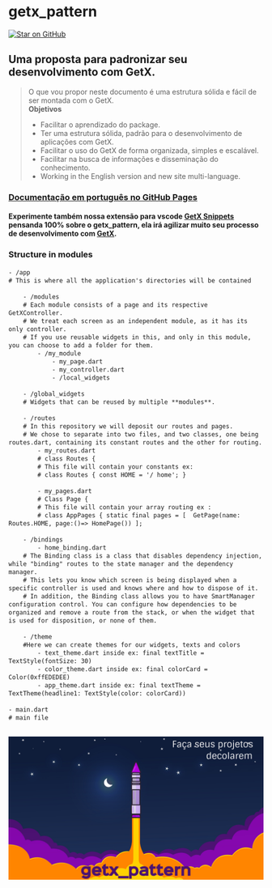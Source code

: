 # getx_pattern
[![Star on GitHub](https://img.shields.io/github/stars/kauemurakami/getx_pattern.svg?style=flat&logo=github&colorB=deeppink&label=stars)](https://github.com/kauemurakami/getx_pattern)  
## Uma proposta para padronizar seu desenvolvimento com GetX.  

>O que vou propor neste documento é uma estrutura sólida e fácil de ser montada com o GetX.  
>**Objetivos**  
> - Facilitar o aprendizado do package.  
> - Ter uma estrutura sólida, padrão para o desenvolvimento de aplicações com GetX.  
> - Facilitar o uso do GetX de forma organizada, simples e escalável.  
> - Facilitar na busca de informações e disseminação do conhecimento.  
> - Working in the English version and new site multi-language.  
  

### [Documentação em português no GitHub Pages](https://kauemurakami.github.io/getx_pattern/)  
#### Experimente também nossa extensão para vscode [GetX Snippets](https://marketplace.visualstudio.com/items?itemName=get-snippets.get-snippets) pensanda 100% sobre o **getx_pattern**, ela irá agilizar muito seu processo de desenvolvimento com [GetX](https://pub.dev/packages/get).

### Structure in modules

```
- /app  
# This is where all the application's directories will be contained  

    - /modules
    # Each module consists of a page and its respective GetXController.  
    # We treat each screen as an independent module, as it has its only controller.  
    # If you use reusable widgets in this, and only in this module, you can choose to add a folder for them.  
        - /my_module
            - my_page.dart
            - my_controller.dart
            - /local_widgets

    - /global_widgets 
    # Widgets that can be reused by multiple **modules**.  

    - /routes
    # In this repository we will deposit our routes and pages.  
    # We chose to separate into two files, and two classes, one being routes.dart, containing its constant routes and the other for routing.  
        - my_routes.dart
        # class Routes {
        # This file will contain your constants ex:  
        # class Routes { const HOME = '/ home'; }  

        - my_pages.dart
        # Class Page {
        # This file will contain your array routing ex :  
        # class AppPages { static final pages = [  GetPage(name: Routes.HOME, page:()=> HomePage()) ];  

    - /bindings
        - home_binding.dart
    # The Binding class is a class that disables dependency injection, while "binding" routes to the state manager and the dependency manager. 
    # This lets you know which screen is being displayed when a specific controller is used and knows where and how to dispose of it. 
    # In addition, the Binding class allows you to have SmartManager configuration control. You can configure how dependencies to be organized and remove a route from the stack, or when the widget that is used for disposition, or none of them.  
    
    - /theme
    #Here we can create themes for our widgets, texts and colors
        - text_theme.dart inside ex: final textTitle = TextStyle(fontSize: 30)  
        - color_theme.dart inside ex: final colorCard = Color(0xffEDEDEE)  
        - app_theme.dart inside ex: final textTheme = TextTheme(headline1: TextStyle(color: colorCard))  

- main.dart  
# main file


```

![](images/rocket.png)

